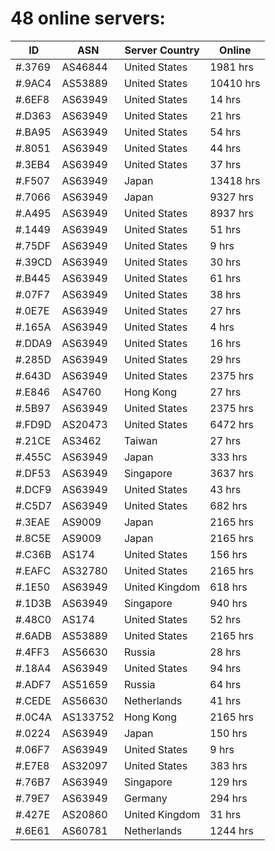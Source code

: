 # 48 online servers:

| ID | ASN | Server Country | Online |
| ------ | ------ | ------ | ------ |
| #.3769 | AS46844 | United States | 1981 hrs |
| #.9AC4 | AS53889 | United States | 10410 hrs |
| #.6EF8 | AS63949 | United States | 14 hrs |
| #.D363 | AS63949 | United States | 21 hrs |
| #.BA95 | AS63949 | United States | 54 hrs |
| #.8051 | AS63949 | United States | 44 hrs |
| #.3EB4 | AS63949 | United States | 37 hrs |
| #.F507 | AS63949 | Japan | 13418 hrs |
| #.7066 | AS63949 | Japan | 9327 hrs |
| #.A495 | AS63949 | United States | 8937 hrs |
| #.1449 | AS63949 | United States | 51 hrs |
| #.75DF | AS63949 | United States | 9 hrs |
| #.39CD | AS63949 | United States | 30 hrs |
| #.B445 | AS63949 | United States | 61 hrs |
| #.07F7 | AS63949 | United States | 38 hrs |
| #.0E7E | AS63949 | United States | 27 hrs |
| #.165A | AS63949 | United States | 4 hrs |
| #.DDA9 | AS63949 | United States | 16 hrs |
| #.285D | AS63949 | United States | 29 hrs |
| #.643D | AS63949 | United States | 2375 hrs |
| #.E846 | AS4760 | Hong Kong | 27 hrs |
| #.5B97 | AS63949 | United States | 2375 hrs |
| #.FD9D | AS20473 | United States | 6472 hrs |
| #.21CE | AS3462 | Taiwan | 27 hrs |
| #.455C | AS63949 | Japan | 333 hrs |
| #.DF53 | AS63949 | Singapore | 3637 hrs |
| #.DCF9 | AS63949 | United States | 43 hrs |
| #.C5D7 | AS63949 | United States | 682 hrs |
| #.3EAE | AS9009 | Japan | 2165 hrs |
| #.8C5E | AS9009 | Japan | 2165 hrs |
| #.C36B | AS174 | United States | 156 hrs |
| #.EAFC | AS32780 | United States | 2165 hrs |
| #.1E50 | AS63949 | United Kingdom | 618 hrs |
| #.1D3B | AS63949 | Singapore | 940 hrs |
| #.48C0 | AS174 | United States | 52 hrs |
| #.6ADB | AS53889 | United States | 2165 hrs |
| #.4FF3 | AS56630 | Russia | 28 hrs |
| #.18A4 | AS63949 | United States | 94 hrs |
| #.ADF7 | AS51659 | Russia | 64 hrs |
| #.CEDE | AS56630 | Netherlands | 41 hrs |
| #.0C4A | AS133752 | Hong Kong | 2165 hrs |
| #.0224 | AS63949 | Japan | 150 hrs |
| #.06F7 | AS63949 | United States | 9 hrs |
| #.E7E8 | AS32097 | United States | 383 hrs |
| #.76B7 | AS63949 | Singapore | 129 hrs |
| #.79E7 | AS63949 | Germany | 294 hrs |
| #.427E | AS20860 | United Kingdom | 31 hrs |
| #.6E61 | AS60781 | Netherlands | 1244 hrs |

